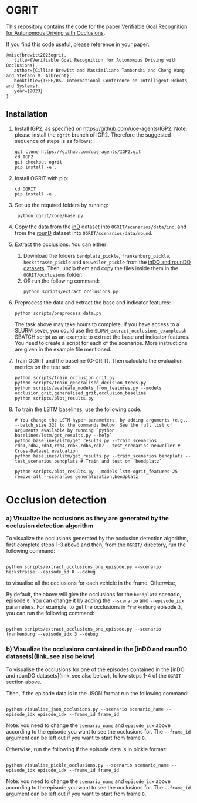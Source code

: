 # OGRIT

This repository contains the code for the
paper [Verifiable Goal Recognition for Autonomous Driving with Occlusions](https://arxiv.org/abs/2206.14163).

If you find this code useful, please reference in your paper:

```
@misc{brewitt2023ogrit,
   title={Verifiable Goal Recognition for Autonomous Driving with Occlusions},
   author={Cillian Brewitt and Massimiliano Tamborski and Cheng Wang and Stefano V. Albrecht},
   booktitle={IEEE/RSJ International Conference on Intelligent Robots and Systems},
   year={2023}
}
```

## Installation

1) Install IGP2, as specified on https://github.com/uoe-agents/IGP2.
   Note: please install the `ogrit` branch of IGP2. Therefore the suggested sequence of steps is as follows:
    ```
    git clone https://github.com/uoe-agents/IGP2.git
    cd IGP2
    git checkout ogrit
    pip install -e .
    ```

3) Install OGRIT with pip:
    ```
    cd OGRIT
    pip install -e .
    ```

4) Set up the required folders by running:
   ```
    python ogrit/core/base.py
   ```
5) Copy the data from the [inD](https://www.ind-dataset.com/) dataset into `OGRIT/scenarios/data/ind`, and from
   the [rounD](https://www.round-dataset.com/) dataset into `OGRIT/scenarios/data/round`.


6) Extract the occlusions. You can either:
    1) Download the folders `bendplatz_pickle`, `frankenburg_pickle`, `heckstrasse_pickle` and `neuweiler_pickle`
       from the [inDO and rounDO datasets](https://doi.org/10.7488/ds/3498 ). Then, unzip them and copy the files inside
       them in the `OGRIT/occlusions`
       folder.
    2) OR run the following command:
        ```
        python scripts/extract_occlusions.py
        ```


7) Preprocess the data and extract the base and indicator features:
   ```
   python scripts/preprocess_data.py
   ```

   The task above may take hours to complete. If you have access to a SLURM sever, you could use
   the `SLURM_extract_occlusions_example.sh` SBATCH script
   as an example to extract the base and indicator features. You need to create a script for each of the scenarios.
   More instructions are given in the example file mentioned.


7) Train OGRIT and the baseline (G-GRIT). Then calculate the evaluation metrics on the test set:

    ```
    python scripts/train_occlusion_grit.py
    python scripts/train_generalised_decision_trees.py
    python scripts/evaluate_models_from_features.py --models occlusion_grit,generalised_grit,occlusion_baseline
    python scripts/plot_results.py
    ```

8) To train the LSTM baselines, use the following code:

    ```
   # You change the LSTM hyper-parameters, by adding arguments (e.g., --batch_size 32) to the commands below. See the full list of arguments available by running `python baselines/lstm/get_results.py --help`
    python baselines/lstm/get_results.py --train_scenarios rdb1,rdb2,rdb3,rdb4,rdb5,rdb6,rdb7 --test_scenarios neuweiler # Cross-Dataset evaluation
    python baselines/lstm/get_results.py --train_scenarios bendplatz --test_scenarios bendplatz # Train and test on `bendplatz`
   
    python scripts/plot_results.py --models lstm-ogrit_features-25-remove-all --scenarios generalization,bendplatz
    ```

# Occlusion detection

### a) Visualize the occlusions as they are generated by the occlusion detection algorithm

To visualize the occlusions generated by the occlusion detection algorithm, first complete steps 1-3 above and then,
from the `OGRIT/` directory, run the following command:

```

python scripts/extract_occlusions_one_episode.py --scenario heckstrasse --episode_id 0 --debug

```

to visualise all the occlusions for each vehicle in the frame. Otherwise,

By default, the above will give the occlusions for the `bendplatz` scenario, episode `0`.
You can change it by adding the `--scenario` and `--episode_idx` parameters.
For example, to get the occlusions in `frankenburg` episode `3`, you can run the following command:

```

python scripts/extract_occlusions_one_episode.py --scenario frankenburg --episode_idx 3 --debug

```

### b) Visualize the occlusions contained in the [inDO and rounDO datasets](link_see also below)

To visualise the occlusions for one of the episodes contained in the [inDO and rounDO datasets](link_see also below),
follow steps 1-4 of the `OGRIT` section above.

Then, if the episode data is in the JSON format run the following command:

```

python visualise_json_occlusions.py --scenario scenario_name --episode_idx episode_idx --frame_id frame_id

```

Note: you need to change the `scenario_name` and `episode_idx` above according to the episode you want to see the
occlusions for. The `--frame_id` argument can be left out if you want to start from frame `0`.

Otherwise, run the following if the episode data is in pickle format:

```

python visualise_pickle_occlusions.py --scenario scenario_name --episode_idx episode_idx --frame_id frame_id

```

Note: you need to change the `scenario_name` and `episode_idx` above according to the episode you want to see the
occlusions for. The `--frame_id` argument can be left out if you want to start from frame `0`.
